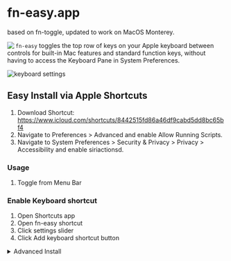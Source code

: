 # fn-easy.app

based on fn-toggle, updated to work on MacOS Monterey. 

<img align="left" src="https://github.com/jakubroztocil/macos-fn-toggle/blob/master/Logo.png">

`fn-easy` toggles the top row of keys on your Apple keyboard between controls 
for built-in Mac features and standard function keys, without having to access
the Keyboard Pane in System Preferences.

![keyboard settings](https://github.com/jakubroztocil/macos-fn-toggle/blob/master/Screenshots/keyboard-settings.png)

## Easy Install via Apple Shortcuts

1. Download Shortcut: https://www.icloud.com/shortcuts/8442515fd86a46df9cabd5dd8bc65bf4
2. Navigate to Preferences > Advanced and enable Allow Running Scripts.
3. Navigate to System Preferences > Security & Privacy > Privacy > Accessibility and enable siriactionsd.

### Usage
1. Toggle from Menu Bar

### Enable Keyboard shortcut
1. Open Shortcuts app
2. Open fn-easy shortcut
3. Click settings slider
4. Click Add keyboard shortcut button


<details><summary>Advanced Install</summary>
  
### Advanced Install
Run `make install` which installs the following files:

* `/Applications/fn-easy.app` — the app containing the script that toggles 
  the setting.
* `~/Library/Services/fn-easy.workflow` — a service that allows 
  `fn-easy.app` to be invoked with a keyboard shortcut.

(You can run `make clean` to remove those files again.)

1. Open the `fn-easy` app once either from spotlight or from `Applications` 
   folder (it will do nothing but it's needed for the app to appear in  the 
   accessibility menu in step 3)
2. Go to `System Preferences` > `Security & Privacy` > `Accessibility` > 
   `Privacy` 
3. `Click the lock to make changes` and tick `fn-easy.app` under 
   `Allow the apps below to control your computer`.


![preferences](https://github.com/jakubroztocil/macos-fn-toggle/blob/master/Screenshots/privacy-settings.png)


### Usage (advanced install only)

Run the app. The fastest way to do it is from Spotlight:

1. Press `⌘ + space` (or similar) to open Spotlight.
2. Type `fn`, `fn-easy` should be the Top Hit.
3. Hit `Enter`.

### Enable Keyboard shortcut (advanced install only)

1. Go to `System Preferences` > `Keyboard` > `Shortcuts` > `Services` > `General` 
   (at the end of the list) and assign a new shortcut to `fn-easy` service


![keybard-shortcut](https://github.com/jakubroztocil/macos-fn-toggle/blob/master/Screenshots/keyboard-shortcut.png)
  </details>
